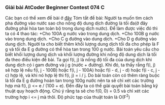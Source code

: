 ﻿### Giải bài AtCoder Beginner Contest 074 C
Các bạn có thể xem đề bài ở [đây]([https://atcoder.jp/contests/abc074/tasks/arc083_a](https://atcoder.jp/contests/abc074/tasks/arc083_a))
Tóm tắt đề bài: Người ta muốn tìm cách pha đường vào nước sao cho nồng độ dung dịch đường là tối đa(ở đây đường phải hòa tan toàn bộ trong dung dịch nước). Để làm được việc đó thì ta có 4 thao tác:
+Cho 100A g nước vào trong dung dịch.
+Cho 100B g nước vào trong dung dịch.
+Cho C g đường vào dung dịch.
+Cho D g đường vào dung dịch.
Người ta cho biết thêm khối lượng dung dịch tối đa cho phép là F g và tối đa E g đường có thể hòa tan trong 100 g nước.
Bài toán yêu cầu cho biết khối lượng dung dịch và khối lượng đường khi nồng độ dung dịch là tối đa theo điều kiện đề bài.
Ta gọi f(i, j) là nồng độ tối đa của dung dịch khi dung dịch có i gam đường và j g (nước + đường). Khi đó, ta thấy rằng f(i, j) sẽ hợp lệ nếu f(i, j - 100B) hoặc f(i, j - 100A) hoặc f(i - d, j - d) hoặc f(i - c, j - c) hợp lệ, và khi nó hợp lệ thì f(i, j) = i / j.
Do bài toán còn có thêm ràng buộc là tối đa E g đường hoàn tan trong 100g nước nên ta sẽ chỉ xét các trường hợp mà f(i, j) <= e / (100 + e).
Đến đây ta có thể giải quyết bài toán bằng kỹ thuật quy hoạch động. Chú ý rằng ta sẽ cho f(0, 0) = 0.5 và chỉ xét các trường hợp i <= j mà thôi.
Độ phức tạp của thuật toán là O(F<sup>2</sup>)
